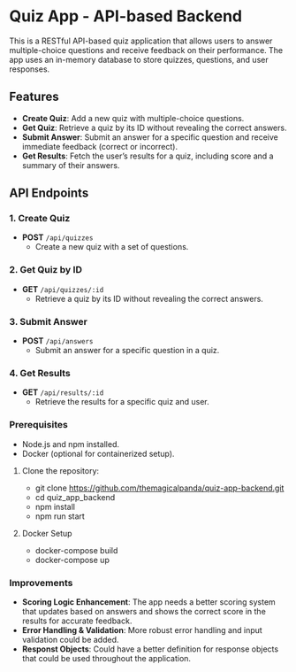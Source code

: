 # Quiz App - API-based Backend

This is a RESTful API-based quiz application that allows users to answer multiple-choice questions and receive feedback on their performance. The app uses an in-memory database to store quizzes, questions, and user responses.

## Features

- **Create Quiz**: Add a new quiz with multiple-choice questions.
- **Get Quiz**: Retrieve a quiz by its ID without revealing the correct answers.
- **Submit Answer**: Submit an answer for a specific question and receive immediate feedback (correct or incorrect).
- **Get Results**: Fetch the user’s results for a quiz, including score and a summary of their answers.

## API Endpoints

### 1. **Create Quiz**
- **POST** `/api/quizzes`
  - Create a new quiz with a set of questions.

### 2. **Get Quiz by ID**
- **GET** `/api/quizzes/:id`
  - Retrieve a quiz by its ID without revealing the correct answers.

### 3. **Submit Answer**
- **POST** `/api/answers`
  - Submit an answer for a specific question in a quiz.

### 4. **Get Results**
- **GET** `/api/results/:id`
  - Retrieve the results for a specific quiz and user.

### Prerequisites
- Node.js and npm installed.
- Docker (optional for containerized setup).

1. Clone the repository:
   - git clone https://github.com/themagicalpanda/quiz-app-backend.git
   - cd quiz_app_backend
   - npm install
   - npm run start

2. Docker Setup
   - docker-compose build
   - docker-compose up


### Improvements
- **Scoring Logic Enhancement**: The app needs a better scoring system that updates based on answers and shows the correct score in the results for accurate feedback.
- **Error Handling & Validation**: More robust error handling and input validation could be added.
- **Responst Objects**: Could have a better definition for response objects that could be used throughout the application.
